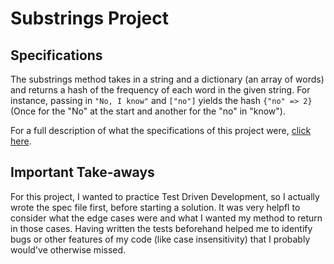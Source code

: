 # Substrings Project

## Specifications

The substrings method takes in a string and a dictionary (an array of words) and returns a hash of the frequency of each word in the given string. For instance, passing in `"No, I know"` and `["no"]` yields the hash `{"no" => 2}` (Once for the "No" at the start and another for the "no" in "know").

For a full description of what the specifications of this project were, [click here](https://www.theodinproject.com/paths/full-stack-ruby-on-rails/courses/ruby-programming/lessons/sub-strings).

## Important Take-aways

For this project, I wanted to practice Test Driven Development, so I actually wrote the spec file first, before starting a solution. It was very helpfl to consider what the edge cases were and what I wanted my method to return in those cases. Having written the tests beforehand helped me to identify bugs or other features of my code (like case insensitivity) that I probably would've otherwise missed.